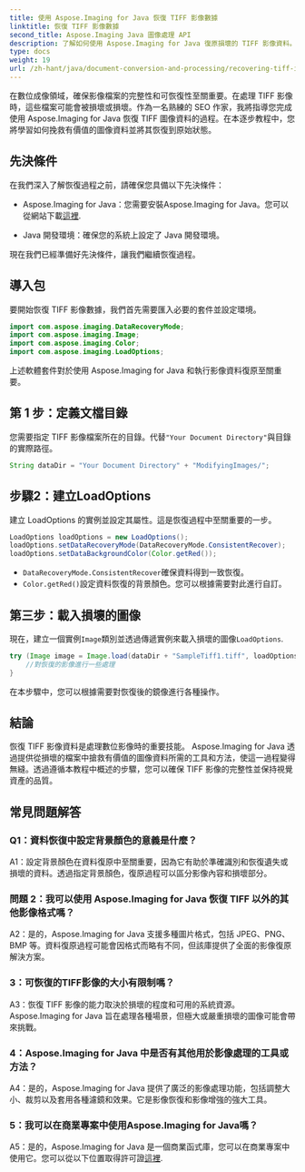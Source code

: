 ```yaml
---
title: 使用 Aspose.Imaging for Java 恢復 TIFF 影像數據
linktitle: 恢復 TIFF 影像數據
second_title: Aspose.Imaging Java 圖像處理 API
description: 了解如何使用 Aspose.Imaging for Java 復原損壞的 TIFF 影像資料。使用此逐步指南恢復影像完整性。
type: docs
weight: 19
url: /zh-hant/java/document-conversion-and-processing/recovering-tiff-image-data/
---
```

在數位成像領域，確保影像檔案的完整性和可恢復性至關重要。在處理 TIFF 影像時，這些檔案可能會被損壞或損壞。作為一名熟練的 SEO 作家，我將指導您完成使用 Aspose.Imaging for Java 恢復 TIFF 圖像資料的過程。在本逐步教程中，您將學習如何挽救有價值的圖像資料並將其恢復到原始狀態。

## 先決條件

在我們深入了解恢復過程之前，請確保您具備以下先決條件：

-  Aspose.Imaging for Java：您需要安裝Aspose.Imaging for Java。您可以從網站下載[這裡](https://releases.aspose.com/imaging/java/).

- Java 開發環境：確保您的系統上設定了 Java 開發環境。

現在我們已經準備好先決條件，讓我們繼續恢復過程。

## 導入包

要開始恢復 TIFF 影像數據，我們首先需要匯入必要的套件並設定環境。


```java
import com.aspose.imaging.DataRecoveryMode;
import com.aspose.imaging.Image;
import com.aspose.imaging.Color;
import com.aspose.imaging.LoadOptions;
```

上述軟體套件對於使用 Aspose.Imaging for Java 和執行影像資料復原至關重要。


## 第 1 步：定義文檔目錄

您需要指定 TIFF 影像檔案所在的目錄。代替`"Your Document Directory"`與目錄的實際路徑。

```java
String dataDir = "Your Document Directory" + "ModifyingImages/";
```

## 步驟2：建立LoadOptions

建立 LoadOptions 的實例並設定其屬性。這是恢復過程中至關重要的一步。

```java
LoadOptions loadOptions = new LoadOptions();
loadOptions.setDataRecoveryMode(DataRecoveryMode.ConsistentRecover);
loadOptions.setDataBackgroundColor(Color.getRed());
```

- `DataRecoveryMode.ConsistentRecover`確保資料得到一致恢復。
- `Color.getRed()`設定資料恢復的背景顏色。您可以根據需要對此進行自訂。

## 第三步：載入損壞的圖像

現在，建立一個實例`Image`類別並透過傳遞實例來載入損壞的圖像`LoadOptions`.

```java
try (Image image = Image.load(dataDir + "SampleTiff1.tiff", loadOptions)) {
    //對恢復的影像進行一些處理
}
```

在本步驟中，您可以根據需要對恢復後的鏡像進行各種操作。

## 結論

恢復 TIFF 影像資料是處理數位影像時的重要技能。 Aspose.Imaging for Java 透過提供從損壞的檔案中搶救有價值的圖像資料所需的工具和方法，使這一過程變得無縫。透過遵循本教程中概述的步驟，您可以確保 TIFF 影像的完整性並保持視覺資產的品質。

## 常見問題解答

### Q1：資料恢復中設定背景顏色的意義是什麼？

A1：設定背景顏色在資料復原中至關重要，因為它有助於準確識別和恢復遺失或損壞的資料。透過指定背景顏色，復原過程可以區分影像內容和損壞部分。

### 問題 2：我可以使用 Aspose.Imaging for Java 恢復 TIFF 以外的其他影像格式嗎？

A2：是的，Aspose.Imaging for Java 支援多種圖片格式，包括 JPEG、PNG、BMP 等。資料復原過程可能會因格式而略有不同，但該庫提供了全面的影像復原解決方案。

### 3：可恢復的TIFF影像的大小有限制嗎？

A3：恢復 TIFF 影像的能力取決於損壞的程度和可用的系統資源。 Aspose.Imaging for Java 旨在處理各種場景，但極大或嚴重損壞的圖像可能會帶來挑戰。

### 4：Aspose.Imaging for Java 中是否有其他用於影像處理的工具或方法？

A4：是的，Aspose.Imaging for Java 提供了廣泛的影像處理功能，包括調整大小、裁剪以及套用各種濾鏡和效果。它是影像恢復和影像增強的強大工具。

### 5：我可以在商業專案中使用Aspose.Imaging for Java嗎？

A5：是的，Aspose.Imaging for Java 是一個商業函式庫，您可以在商業專案中使用它。您可以從以下位置取得許可證[這裡](https://purchase.aspose.com/buy).